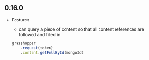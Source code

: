 ## 0.16.0

* Features
  *  can query a piece of content so that all content references are followed and filled in

    ```javascript
    grasshopper
        .request(token)
        .content.getFullById(mongoId)
    ```
